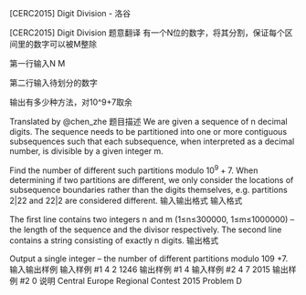 



[CERC2015] Digit Division - 洛谷














[CERC2015] Digit Division
题意翻译
有一个N位的数字，将其分割，保证每个区间里的数字可以被M整除

第一行输入N M

第二行输入待划分的数字

输出有多少种方法，对10^9+7取余

Translated by @chen_zhe
题目描述
We are given a sequence of n decimal digits. The sequence needs to be partitioned into one or more contiguous subsequences such that each subsequence, when interpreted as a decimal number, is divisible by a given integer m. 

Find the number of different such partitions modulo $10^9 +7$. When determining if two partitions are different, we only consider the locations of subsequence boundaries rather than the digits themselves, e.g. partitions $2|22$ and $22|2$ are considered different.
输入输出格式
输入格式

The ﬁrst line contains two integers n and m (1≤n≤300000, 1≤m≤1000000) – the length of the sequence and the divisor respectively. The second line contains a string consisting of exactly n digits.
输出格式

Output a single integer – the number of different partitions modulo 109 +7.
输入输出样例
输入样例 #1
4 2
1246
输出样例 #1
4
输入样例 #2
4 7
2015
输出样例 #2
0
说明
Central Europe Regional Contest 2015 Problem D






